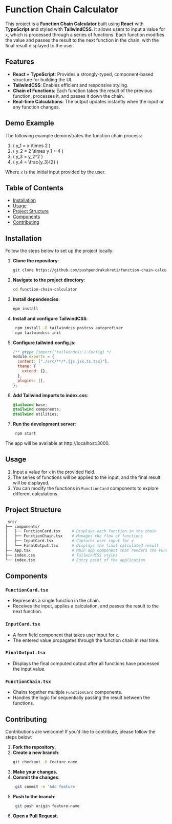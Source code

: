 # Function Chain Calculator

This project is a **Function Chain Calculator** built using **React** with **TypeScript** and styled with **TailwindCSS**. It allows users to input a value for `x`, which is processed through a series of functions. Each function modifies the value and passes the result to the next function in the chain, with the final result displayed to the user.

## Features

- **React + TypeScript**: Provides a strongly-typed, component-based structure for building the UI.
- **TailwindCSS**: Enables efficient and responsive styling.
- **Chain of Functions**: Each function takes the result of the previous function, processes it, and passes it down the chain.
- **Real-time Calculations**: The output updates instantly when the input or any function changes.

## Demo Example

The following example demonstrates the function chain process:

1. \( y_1 = x \times 2 \)
2. \( y_2 = 2 \times y_1 + 4 \)
3. \( y_3 = y_2^2 \)
4. \( y_4 = \frac{y_3}{2} \)

Where `x` is the initial input provided by the user.

## Table of Contents

- [Installation](#installation)
- [Usage](#usage)
- [Project Structure](#project-structure)
- [Components](#components)
- [Contributing](#contributing)

## Installation

Follow the steps below to set up the project locally:

1. **Clone the repository**:

   ```bash
   git clone https://github.com/pushpendrakukreti/function-chain-calculator.git
   ```

2. **Navigate to the project directory**:

   ```bash
   cd function-chain-calculator
   ```

3. **Install dependencies**:

   ```bash
   npm install
   ```

4. **Install and configure TailwindCSS**:

   ```bash
    npm install -D tailwindcss postcss autoprefixer
    npx tailwindcss init
   ```

5. **Configure tailwind.config.js**:

   ```js
   /** @type {import('tailwindcss').Config} */
   module.exports = {
     content: ["./src/**/*.{js,jsx,ts,tsx}"],
     theme: {
       extend: {},
     },
     plugins: [],
   };
   ```

6. **Add Tailwind imports to index.css**:

   ```css
   @tailwind base;
   @tailwind components;
   @tailwind utilities;
   ```

7. **Run the development server**:

   ```bash
    npm start
   ```

The app will be available at http://localhost:3000.

## Usage

1. Input a value for `x` in the provided field.
2. The series of functions will be applied to the input, and the final result will be displayed.
3. You can modify the functions in `FunctionCard` components to explore different calculations.

## Project Structure

```bash
 src/
├── components/
│   ├── FunctionCard.tsx     # Displays each function in the chain
│   ├── FunctionChain.tsx    # Manages the flow of functions
│   ├── InputCard.tsx        # Captures user input for x
│   └── FinalOutput.tsx      # Displays the final calculated result
├── App.tsx                  # Main app component that renders the FunctionChain
├── index.css                # TailwindCSS styles
└── index.tsx                # Entry point of the application
```

## Components

### `FunctionCard.tsx`

- Represents a single function in the chain.
- Receives the input, applies a calculation, and passes the result to the next function.

### `InputCard.tsx`

- A form field component that takes user input for `x`.
- The entered value propagates through the function chain in real time.

### `FinalOutput.tsx`

- Displays the final computed output after all functions have processed the input value.

### `FunctionChain.tsx`

- Chains together multiple `FunctionCard` components.
- Handles the logic for sequentially passing the result between the functions.

## Contributing

Contributions are welcome! If you’d like to contribute, please follow the steps below:

1. **Fork the repository.**
2. **Create a new branch**:
   ```bash
   git checkout -b feature-name
   ```
3. **Make your changes.**
4. **Commit the changes**:
   ```bash
    git commit -m 'Add feature'
   ```
5. **Push to the branch**:
   ```bash
    git push origin feature-name
   ```
6. **Open a Pull Request.**
